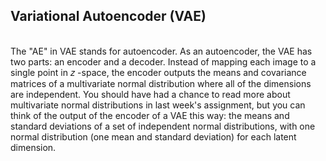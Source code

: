 ## Variational Autoencoder (VAE)
<br>
The "AE" in VAE stands for autoencoder. As an autoencoder, the VAE has two parts: an encoder and a decoder. Instead of mapping each image to a single point in  𝑧
 -space, the encoder outputs the means and covariance matrices of a multivariate normal distribution where all of the dimensions are independent. You should have had a chance to read more about multivariate normal distributions in last week's assignment, but you can think of the output of the encoder of a VAE this way: the means and standard deviations of a set of independent normal distributions, with one normal distribution (one mean and standard deviation) for each latent dimension.<br>
